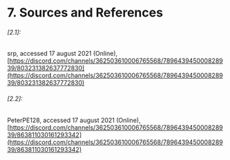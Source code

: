 # 7. Sources and References

###### [2.1]:
srp, accessed 17 august 2021 (Online), [https://discord.com/channels/362503610006765568/789643945000828939/803231382637772830](https://discord.com/channels/362503610006765568/789643945000828939/803231382637772830)

###### [2.2]:
PeterPE128, accessed 17 august 2021 (Online), [https://discord.com/channels/362503610006765568/789643945000828939/863811030161293342](https://discord.com/channels/362503610006765568/789643945000828939/863811030161293342)
